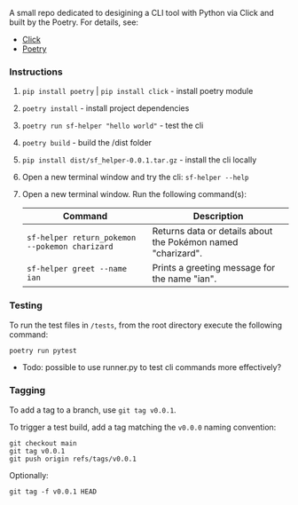 A small repo dedicated to desigining a CLI tool with Python via Click and built by the Poetry.
For details, see:

- [Click](https://click.palletsprojects.com/en/stable/)
- [Poetry](https://python-poetry.org/docs/)

### Instructions

1. `pip install poetry` | `pip install click` - install poetry module
2. `poetry install` - install project dependencies
3. `poetry run sf-helper "hello world"` - test the cli
4. `poetry build` - build the /dist folder
5. `pip install dist/sf_helper-0.0.1.tar.gz` - install the cli locally
6. Open a new terminal window and try the cli: `sf-helper --help`
7. Open a new terminal window.
   Run the following command(s):

    | Command                               | Description                             |
    |---------------------------------------|-----------------------------------------|
    | `sf-helper return_pokemon --pokemon charizard` | Returns data or details about the Pokémon named "charizard". |
    | `sf-helper greet --name ian`              | Prints a greeting message for the name "ian". |

### Testing

To run the test files in `/tests`, from the root directory execute the following command:
```bash
poetry run pytest
```
- Todo: possible to use runner.py to test cli commands more effectively? 

### Tagging 

To add a tag to a branch, use `git tag v0.0.1`.

To trigger a test build, add a tag matching the `v0.0.0` naming convention:

```
git checkout main
git tag v0.0.1
git push origin refs/tags/v0.0.1
```

Optionally:

```
git tag -f v0.0.1 HEAD
```
